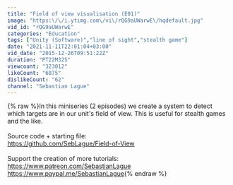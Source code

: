 ```yaml
---
title: "Field of view visualisation (E01)"
image: "https:\/\/i.ytimg.com\/vi\/rQG9aUWarwE\/hqdefault.jpg"
vid_id: "rQG9aUWarwE"
categories: "Education"
tags: ["Unity (Software)","line of sight","stealth game"]
date: "2021-11-11T22:01:04+03:00"
vid_date: "2015-12-26T09:51:22Z"
duration: "PT22M32S"
viewcount: "323012"
likeCount: "6875"
dislikeCount: "62"
channel: "Sebastian Lague"
---
```

{% raw %}In this miniseries (2 episodes) we create a system to detect which targets are in our unit's field of view. This is useful for stealth games and the like.<br /><br />Source code + starting file:<br /><a rel="nofollow" target="blank" href="https://github.com/SebLague/Field-of-View">https://github.com/SebLague/Field-of-View</a><br /><br />Support the creation of more tutorials:<br /><a rel="nofollow" target="blank" href="https://www.patreon.com/SebastianLague">https://www.patreon.com/SebastianLague</a><br /><a rel="nofollow" target="blank" href="https://www.paypal.me/SebastianLague">https://www.paypal.me/SebastianLague</a>{% endraw %}
